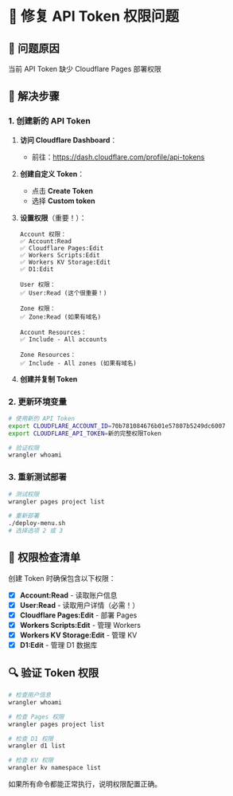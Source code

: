 # 🔧 修复 API Token 权限问题

## 🎯 问题原因
当前 API Token 缺少 Cloudflare Pages 部署权限

## 🚀 解决步骤

### 1. 创建新的 API Token

1. **访问 Cloudflare Dashboard**：
   - 前往：https://dash.cloudflare.com/profile/api-tokens

2. **创建自定义 Token**：
   - 点击 **Create Token**
   - 选择 **Custom token**

3. **设置权限**（重要！）：
   ```
   Account 权限：
   ✅ Account:Read
   ✅ Cloudflare Pages:Edit
   ✅ Workers Scripts:Edit
   ✅ Workers KV Storage:Edit
   ✅ D1:Edit
   
   User 权限：
   ✅ User:Read (这个很重要！)
   
   Zone 权限：
   ✅ Zone:Read (如果有域名)
   
   Account Resources：
   ✅ Include - All accounts
   
   Zone Resources：
   ✅ Include - All zones (如果有域名)
   ```

4. **创建并复制 Token**

### 2. 更新环境变量

```bash
# 使用新的 API Token
export CLOUDFLARE_ACCOUNT_ID=70b781084676b01e57807b5249dc6007
export CLOUDFLARE_API_TOKEN=新的完整权限Token

# 验证权限
wrangler whoami
```

### 3. 重新测试部署

```bash
# 测试权限
wrangler pages project list

# 重新部署
./deploy-menu.sh
# 选择选项 2 或 3
```

## 🎯 权限检查清单

创建 Token 时确保包含以下权限：

- [x] **Account:Read** - 读取账户信息
- [x] **User:Read** - 读取用户详情（必需！）
- [x] **Cloudflare Pages:Edit** - 部署 Pages
- [x] **Workers Scripts:Edit** - 管理 Workers
- [x] **Workers KV Storage:Edit** - 管理 KV
- [x] **D1:Edit** - 管理 D1 数据库

## 🔍 验证 Token 权限

```bash
# 检查用户信息
wrangler whoami

# 检查 Pages 权限
wrangler pages project list

# 检查 D1 权限
wrangler d1 list

# 检查 KV 权限
wrangler kv namespace list
```

如果所有命令都能正常执行，说明权限配置正确。